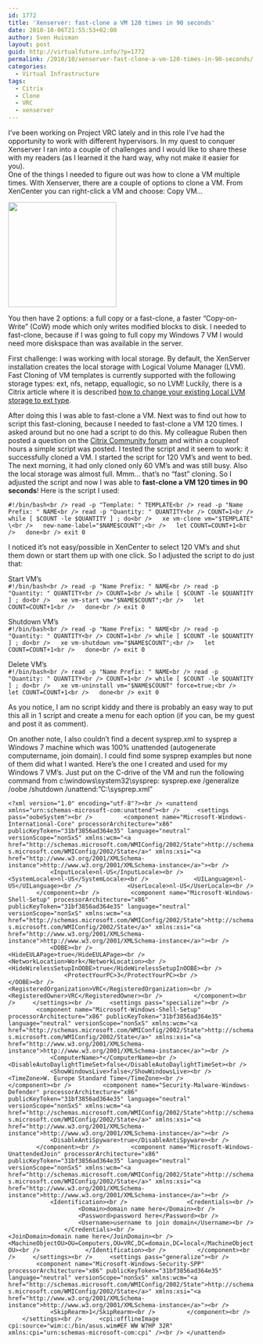 ```yaml
---
id: 1772
title: 'Xenserver: fast-clone a VM 120 times in 90 seconds'
date: 2010-10-06T21:55:53+02:00
author: Sven Huisman
layout: post
guid: http://virtualfuture.info/?p=1772
permalink: /2010/10/xenserver-fast-clone-a-vm-120-times-in-90-seconds/
categories:
  - Virtual Infrastructure
tags:
  - Citrix
  - Clone
  - VRC
  - xenserver
---
```

<p style="text-align: left;">
  I&#8217;ve been working on Project VRC lately and in this role I&#8217;ve had the opportunity to work with different hypervisors. In my quest to conquer Xenserver I ran into a couple of challenges and I would like to share these with my readers (as I learned it the hard way, why not make it easier for you).<br /> One of the things I needed to figure out was how to clone a VM multiple times. With Xenserver, there are a couple of options to clone a VM. From XenCenter you can right-click a VM and choose: Copy VM&#8230;
</p>

<p style="text-align: left;">
  <img class="size-medium wp-image-1778 aligncenter" title="XScopyVM" src="https://svenhuisman.com/wp-content/uploads/2010/10/XScopyVM-350x335.png" alt="" width="221" height="214" />
</p>

<p style="text-align: left;">
  <!--more-->You then have 2 options: a full copy or a fast-clone, a faster &#8220;Copy-on-Write&#8221; (CoW) mode which only writes modified blocks to disk. I needed to fast-clone, because if I was going to full copy my Windows 7 VM I would need more diskspace than was available in the server.
</p>

<p style="text-align: left;">
  First challenge: I was working with local storage. By default, the XenServer installation creates the local storage with Logical Volume Manager (LVM). Fast Cloning of VM templates is currently supported with the following storage types: ext, nfs, netapp, equallogic, so no LVM! Luckily, there is a Citrix article where it is described <a title="LVM to EXT" href="http://support.citrix.com/article/CTX120867" target="_blank">how to change your existing Local LVM storage to ext type</a>. <!--more-->
</p>

<p style="text-align: left;">
  After doing this I was able to fast-clone a VM. Next was to find out how to script this fast-cloning, because I needed to fast-clone a VM 120 times. I asked around but no one had a script to do this. My colleague Ruben then posted a question on the <a title="Citrix Community" href="http://forums.citrix.com/thread.jspa?messageID=1500830" target="_blank">Citrix Community forum</a> and within a coupleof hours a simple script was posted. I tested the script and it seem to work: it successfully cloned a VM. I started the script for 120 VM&#8217;s and went to bed. The next morning, it had only cloned only 60 VM&#8217;s and was still busy. Also the local storage was almost full. Mmm&#8230; that&#8217;s no &#8220;fast&#8221; cloning. So I adjusted the script and now I was able to <strong>fast-clone a VM 120 times in 90 seconds</strong>! Here is the script I used:
</p>

`#!/bin/bash<br />
read -p "Template: " TEMPLATE<br />
read -p "Name Prefix: " NAME<br />
read -p "Quantity: " QUANTITY<br />
COUNT=1<br />
while [ $COUNT -le $QUANTITY ] ; do<br />
  xe vm-clone vm="$TEMPLATE" \<br />
  new-name-label="$NAME$COUNT";<br />
  let COUNT=COUNT+1<br />
  done<br />
exit 0`

I noticed it&#8217;s not easy/possible in XenCenter to select 120 VM&#8217;s and shut them down or start them up with one click. So I adjusted the script to do just that:

Start VM&#8217;s  
`#!/bin/bash<br />
read -p "Name Prefix: " NAME<br />
read -p "Quantity: " QUANTITY<br />
COUNT=1<br />
while [ $COUNT -le $QUANTITY ] ; do<br />
  xe vm-start vm="$NAME$COUNT";<br />
  let COUNT=COUNT+1<br />
  done<br />
exit 0`

Shutdown VM&#8217;s  
`#!/bin/bash<br />
read -p "Name Prefix: " NAME<br />
read -p "Quantity: " QUANTITY<br />
COUNT=1<br />
while [ $COUNT -le $QUANTITY ] ; do<br />
  xe vm-shutdown vm="$NAME$COUNT";<br />
  let COUNT=COUNT+1<br />
  done<br />
exit 0`

Delete VM&#8217;s  
`#!/bin/bash<br />
read -p "Name Prefix: " NAME<br />
read -p "Quantity: " QUANTITY<br />
COUNT=1<br />
while [ $COUNT -le $QUANTITY ] ; do<br />
  xe vm-uninstall vm="$NAME$COUNT" force=true;<br />
  let COUNT=COUNT+1<br />
  done<br />
exit 0`

As you notice, I am no script kiddy and there is probably an easy way to put this all in 1 script and create a menu for each option (if you can, be my guest and post it as comment).

On another note, I also couldn&#8217;t find a decent sysprep.xml to sysprep a Windows 7 machine which was 100% unattended (autogenerate computername, join domain). I could find some sysprep examples but none of them did what I wanted. Here&#8217;s the one I created and used for my Windows 7 VM&#8217;s. Just put on the C-drive of the VM and run the following command from c:\windows\system32\sysprep: sysprep.exe /generalize /oobe /shutdown /unattend:&#8221;C:\sysprep.xml&#8221;

`<?xml version="1.0" encoding="utf-8"?><br />
<unattend xmlns="urn:schemas-microsoft-com:unattend"><br />
    <settings pass="oobeSystem"><br />
        <component name="Microsoft-Windows-International-Core" processorArchitecture="x86" publicKeyToken="31bf3856ad364e35" language="neutral" versionScope="nonSxS" xmlns:wcm="<a href="http://schemas.microsoft.com/WMIConfig/2002/State">http://schemas.microsoft.com/WMIConfig/2002/State</a>" xmlns:xsi="<a href="http://www.w3.org/2001/XMLSchema-instance">http://www.w3.org/2001/XMLSchema-instance</a>"><br />
            <InputLocale>nl-US</InputLocale><br />
            <SystemLocale>nl-US</SystemLocale><br />
            <UILanguage>nl-US</UILanguage><br />
            <UserLocale>nl-US</UserLocale><br />
        </component><br />
        <component name="Microsoft-Windows-Shell-Setup" processorArchitecture="x86" publicKeyToken="31bf3856ad364e35" language="neutral" versionScope="nonSxS" xmlns:wcm="<a href="http://schemas.microsoft.com/WMIConfig/2002/State">http://schemas.microsoft.com/WMIConfig/2002/State</a>" xmlns:xsi="<a href="http://www.w3.org/2001/XMLSchema-instance">http://www.w3.org/2001/XMLSchema-instance</a>"><br />
            <OOBE><br />
                <HideEULAPage>true</HideEULAPage><br />
                <NetworkLocation>Work</NetworkLocation><br />
                <HideWirelessSetupInOOBE>true</HideWirelessSetupInOOBE><br />
                <ProtectYourPC>3</ProtectYourPC><br />
            </OOBE><br />
            <RegisteredOrganization>VRC</RegisteredOrganization><br />
            <RegisteredOwner>VRC</RegisteredOwner><br />
        </component><br />
    </settings><br />
    <settings pass="specialize"><br />
        <component name="Microsoft-Windows-Shell-Setup" processorArchitecture="x86" publicKeyToken="31bf3856ad364e35" language="neutral" versionScope="nonSxS" xmlns:wcm="<a href="http://schemas.microsoft.com/WMIConfig/2002/State">http://schemas.microsoft.com/WMIConfig/2002/State</a>" xmlns:xsi="<a href="http://www.w3.org/2001/XMLSchema-instance">http://www.w3.org/2001/XMLSchema-instance</a>"><br />
            <ComputerName>*</ComputerName><br />
            <DisableAutoDaylightTimeSet>false</DisableAutoDaylightTimeSet><br />
            <ShowWindowsLive>false</ShowWindowsLive><br />
            <TimeZone>W. Europe Standard Time</TimeZone><br />
        </component><br />
        <component name="Security-Malware-Windows-Defender" processorArchitecture="x86" publicKeyToken="31bf3856ad364e35" language="neutral" versionScope="nonSxS" xmlns:wcm="<a href="http://schemas.microsoft.com/WMIConfig/2002/State">http://schemas.microsoft.com/WMIConfig/2002/State</a>" xmlns:xsi="<a href="http://www.w3.org/2001/XMLSchema-instance">http://www.w3.org/2001/XMLSchema-instance</a>"><br />
            <DisableAntiSpyware>true</DisableAntiSpyware><br />
        </component><br />
        <component name="Microsoft-Windows-UnattendedJoin" processorArchitecture="x86" publicKeyToken="31bf3856ad364e35" language="neutral" versionScope="nonSxS" xmlns:wcm="<a href="http://schemas.microsoft.com/WMIConfig/2002/State">http://schemas.microsoft.com/WMIConfig/2002/State</a>" xmlns:xsi="<a href="http://www.w3.org/2001/XMLSchema-instance">http://www.w3.org/2001/XMLSchema-instance</a>"><br />
            <Identification><br />
                <Credentials><br />
                    <Domain>domain name here</Domain><br />
                    <Password>password here</Password><br />
                    <Username>username to join domain</Username><br />
                </Credentials><br />
                <JoinDomain>domain name here</JoinDomain><br />
                <MachineObjectOU>OU=Computers,OU=VRC,DC=domain,DC=local</MachineObjectOU><br />
            </Identification><br />
        </component><br />
    </settings><br />
    <settings pass="generalize"><br />
        <component name="Microsoft-Windows-Security-SPP" processorArchitecture="x86" publicKeyToken="31bf3856ad364e35" language="neutral" versionScope="nonSxS" xmlns:wcm="<a href="http://schemas.microsoft.com/WMIConfig/2002/State">http://schemas.microsoft.com/WMIConfig/2002/State</a>" xmlns:xsi="<a href="http://www.w3.org/2001/XMLSchema-instance">http://www.w3.org/2001/XMLSchema-instance</a>"><br />
            <SkipRearm>1</SkipRearm><br />
        </component><br />
    </settings><br />
    <cpi:offlineImage cpi:source="wim:c:/bin/asus.wim#EF WW W7HP 32R" xmlns:cpi="urn:schemas-microsoft-com:cpi" /><br />
</unattend>`